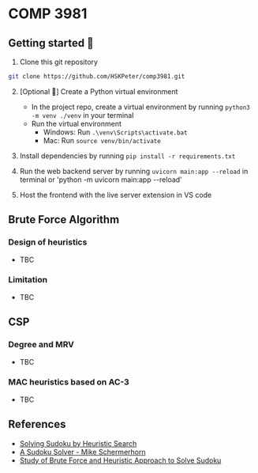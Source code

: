 # COMP 3981

## Getting started 🚀

1. Clone this git repository

``` sh
git clone https://github.com/HSKPeter/comp3981.git
```

2. [Optional 👀] Create a Python virtual environment
   - In the project repo, create a virtual environment by running `python3 -m venv ./venv` in your terminal
   - Run the virtual environment
     - Windows: Run `.\venv\Scripts\activate.bat`
     - Mac: Run `source venv/bin/activate`

3. Install dependencies by running `pip install -r requirements.txt`

4. Run the web backend server by running `uvicorn main:app --reload` in terminal or 'python -m uvicorn main:app --reload'

5. Host the frontend with the live server extension in VS code

## Brute Force Algorithm

### Design of heuristics
- TBC

### Limitation
- TBC

## CSP

### Degree and MRV
- TBC

### MAC heuristics based on AC-3
- TBC

## References
- [Solving Sudoku by Heuristic Search](https://medium.com/@davidcarmel/solving-sudoku-by-heuristic-search-b0c2b2c5346e)
- [A Sudoku Solver - Mike Schermerhorn](https://www.cs.rochester.edu/u/brown/242/assts/termprojs/Sudoku09.pdf)
- [Study of Brute Force and Heuristic Approach to
Solve Sudoku](https://www.ijettcs.org/Volume4Issue5(2)/IJETTCS-2015-10-10-17.pdf)





